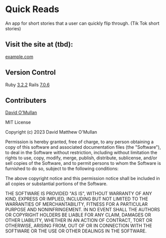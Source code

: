 # Quick Reads
An app for short stories that a user can quickly flip through. (Tik Tok short stories)

## Visit the site at (tbd):
[example.com](https://www.example.com)

## Version Control

Ruby [3.2.2](https://www.ruby-lang.org/en/news/2023/03/30/ruby-3-2-2-released/)
Rails [7.0.6](https://rubyonrails.org/2023/6/29/Rails-7-0-6-has-been-released)

## Contributers

[David O'Mullan](https://github.com/davidomullan)

MIT License

Copyright (c) 2023 David Matthew O'Mullan

Permission is hereby granted, free of charge, to any person obtaining a copy
of this software and associated documentation files (the "Software"), to deal
in the Software without restriction, including without limitation the rights
to use, copy, modify, merge, publish, distribute, sublicense, and/or sell
copies of the Software, and to permit persons to whom the Software is
furnished to do so, subject to the following conditions:

The above copyright notice and this permission notice shall be included in all
copies or substantial portions of the Software.

THE SOFTWARE IS PROVIDED "AS IS", WITHOUT WARRANTY OF ANY KIND, EXPRESS OR
IMPLIED, INCLUDING BUT NOT LIMITED TO THE WARRANTIES OF MERCHANTABILITY,
FITNESS FOR A PARTICULAR PURPOSE AND NONINFRINGEMENT. IN NO EVENT SHALL THE
AUTHORS OR COPYRIGHT HOLDERS BE LIABLE FOR ANY CLAIM, DAMAGES OR OTHER
LIABILITY, WHETHER IN AN ACTION OF CONTRACT, TORT OR OTHERWISE, ARISING FROM,
OUT OF OR IN CONNECTION WITH THE SOFTWARE OR THE USE OR OTHER DEALINGS IN THE
SOFTWARE.